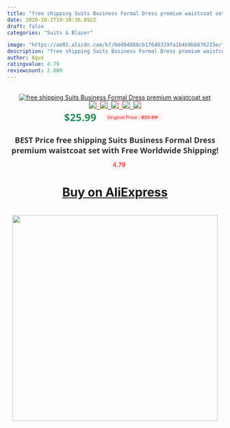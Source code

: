 ```yaml
---
title: "free shipping Suits Business Formal Dress premium waistcoat set"
date: 2020-10-2T10:10:36.892Z
draft: false
categories: "Suits & Blazer"

image: "https://ae01.alicdn.com/kf/Hd494888cb17648319fa1b4b9bb876215e/free-shipping-Suits-Business-Formal-Dress-premium-waistcoat-set.jpg"
description: "free shipping Suits Business Formal Dress premium waistcoat set"
author: Agus
ratingvalue: 4.79
reviewcount: 2.000
---
```

<br>
<div style="text-align: center;">
<a href="https://s.click.aliexpress.com/e/_A8A2oz" target="_blank" rel="nofollow noopener noreferrer"><img alt="free shipping Suits Business Formal Dress premium waistcoat set" class="magnifier-image" src="https://ae01.alicdn.com/kf/Hd494888cb17648319fa1b4b9bb876215e/free-shipping-Suits-Business-Formal-Dress-premium-waistcoat-set.jpg_640x640.jpg">
<br>
<img style="border:1px solid salmon" src="https://ae01.alicdn.com/kf/Hd494888cb17648319fa1b4b9bb876215e/free-shipping-Suits-Business-Formal-Dress-premium-waistcoat-set.jpg_120x120.jpg">&nbsp;&nbsp;<img style="border:1px solid salmon" src="_120x120.jpg">&nbsp;&nbsp;<img style="border:1px solid salmon" src="_120x120.jpg">&nbsp;&nbsp;<img style="border:1px solid salmon" src="_120x120.jpg">&nbsp;&nbsp;<img style="border:1px solid salmon" src="_120x120.jpg"></a></div><br0>
<div style="text-align: center;"><span style="background-color: white; border: 0px; box-sizing: border-box; color: seagreen; display: inline-block; font-family: &quot;open sans&quot; , &quot;arial&quot; , &quot;helvetica&quot; , sans-serif , &quot;heiti&quot;; font-size: 24px; font-stretch: inherit; font-weight: 700; line-height: inherit; margin: 0px 10px 0px 0px; padding: 0px; vertical-align: middle;">$25.99 </span>
<span style="background: rgb(255 , 241 , 241); border-radius: 3px; border: 0px; box-sizing: border-box; color: #ff4747; display: inline-block; font-family: inherit; font-size: 12px; font-stretch: inherit; font-style: inherit; font-variant: inherit; font-weight: 600; line-height: inherit; margin: 0px; padding: 2px 5px; transform: scale(0.9); vertical-align: middle;">Original Price : <b style="text-decoration: line-through;">$25.99 </b> &nbsp;&nbsp;</span></div>
<h1 style="color: #333333; display: inline-block; font-family: &quot;open sans&quot; , &quot;arial&quot; , &quot;helvetica&quot; , sans-serif , &quot;heiti&quot;; font-size: 18px; font-stretch: inherit; font-weight: 700; text-align: center;">BEST Price free shipping Suits Business Formal Dress premium waistcoat set with Free Worldwide Shipping!</h1>
<div style="color: #ff4747; text-align: center;">
<img src="https://4.bp.blogspot.com/-M0ZcTcb-5uY/XleCXlxnR4I/AAAAAAAAAEc/OrjgMkXV1oMQFaCRZj5HQwOCBcu3w1FegCPcBGAYYCw/s1600/star.png" style="height: 15px;">&nbsp;<b>4.79</b></div>
<div class="button_cont" align="center"><a class="buynow_a" href="https://s.click.aliexpress.com/e/_A8A2oz" target="_blank" rel="nofollow noopener noreferrer"><H1>Buy on AliExpress</H1></a></div><br>
<div class="separator" style="clear: both; text-align: center;">
<img src="https://lh3.googleusercontent.com/-pTy5HemUv9M/XlePHvY0dAI/AAAAAAAAAE4/0nX5iRUoIWY8eMW9Dpxeirr157OZliDIgCLcBGAsYHQ/s1600/badge.gif" width="480">
</div>
